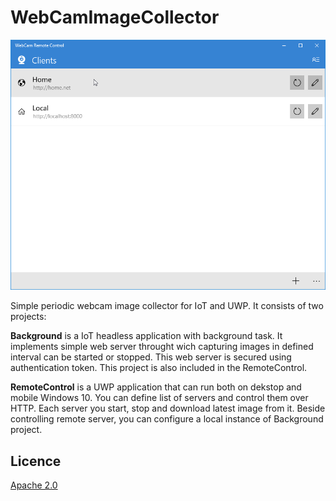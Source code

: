 # WebCamImageCollector

![Desktop preview](assets/RemoteControl-desktop.png)

Simple periodic webcam image collector for IoT and UWP. It consists of two projects:

**Background** is a IoT headless application with background task. It implements simple web server throught wich capturing images in defined interval can be started or stopped. This web server is secured using authentication token. This project is also included in the RemoteControl.

**RemoteControl** is a UWP application that can run both on dekstop and mobile Windows 10. You can define list of servers and control them over HTTP. Each server you start, stop and download latest image from it. Beside controlling remote server, you can configure a local instance of Background project.

## Licence

[Apache 2.0](LICENSE)
